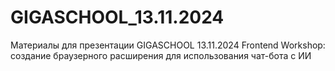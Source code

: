 # GIGASCHOOL_13.11.2024
Материалы для презентации GIGASCHOOL 13.11.2024 Frontend Workshop: создание браузерного расширения для использования чат-бота с ИИ
